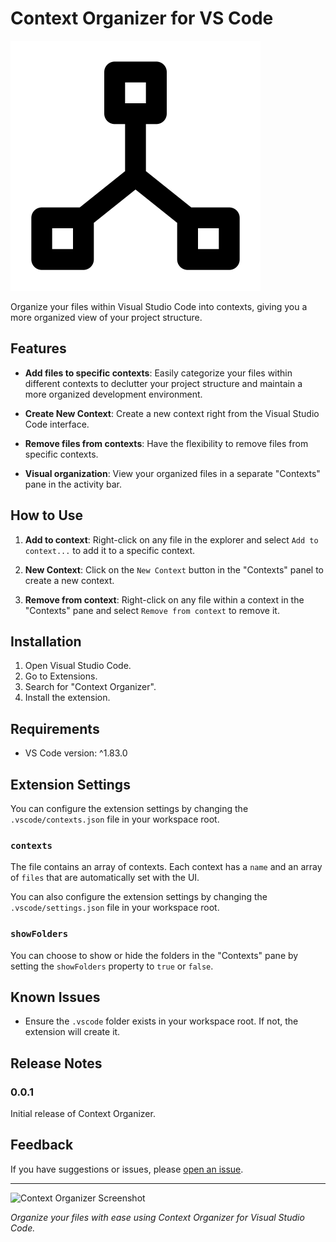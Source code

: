 # Context Organizer for VS Code

![Context Organizer Logo](./media/organization.svg)

Organize your files within Visual Studio Code into contexts, giving you a more organized view of your project structure.

## Features

- **Add files to specific contexts**: Easily categorize your files within different contexts to declutter your project structure and maintain a more organized development environment.
  
- **Create New Context**: Create a new context right from the Visual Studio Code interface.
  
- **Remove files from contexts**: Have the flexibility to remove files from specific contexts.

- **Visual organization**: View your organized files in a separate "Contexts" pane in the activity bar.

## How to Use

1. **Add to context**: Right-click on any file in the explorer and select `Add to context...` to add it to a specific context.
  
2. **New Context**: Click on the `New Context` button in the "Contexts" panel to create a new context.
  
3. **Remove from context**: Right-click on any file within a context in the "Contexts" pane and select `Remove from context` to remove it.

## Installation

1. Open Visual Studio Code.
2. Go to Extensions.
3. Search for "Context Organizer".
4. Install the extension.

## Requirements

- VS Code version: ^1.83.0

## Extension Settings

You can configure the extension settings by changing the `.vscode/contexts.json` file in your workspace root.

### `contexts`

The file contains an array of contexts. Each context has a `name` and an array of `files` that are automatically set with the UI.

You can also configure the extension settings by changing the `.vscode/settings.json` file in your workspace root.

### `showFolders`

You can choose to show or hide the folders in the "Contexts" pane by setting the `showFolders` property to `true` or `false`.

## Known Issues

- Ensure the `.vscode` folder exists in your workspace root. If not, the extension will create it.

## Release Notes

### 0.0.1

Initial release of Context Organizer.

## Feedback

If you have suggestions or issues, please [open an issue](https://github.com/devaniljr/context-organizer).

---

![Context Organizer Screenshot](./media/screenshot.png)

*Organize your files with ease using Context Organizer for Visual Studio Code.*

